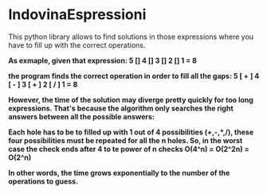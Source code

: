 # IndovinaEspressioni

This python library allows to find solutions in those expressions where you have to fill up with the correct operations.<b>

  As exmaple, given that expression:
    5 [] 4 [] 3 [] 2 [] 1 = 8

  the program finds the correct operation in order to fill all the gaps:
    5 [ + ] 4 [ - ] 3 [ + ] 2 [ / ] 1 = 8

However, the time of the solution may diverge pretty quickly for too long expressions. 
That's because the algorithm only searches the right answers between all the possible answers:

Each hole has to be to filled up with 1 out of 4 possibilities (+,-,*,/), these four possibilities must be repeated for all the n holes.
So, in the worst case the check ends after 4 to te power of n checks O(4^n) = O(2^2n) = O(2^n)

In other words, the time grows exponentially to the number of the operations to guess.
